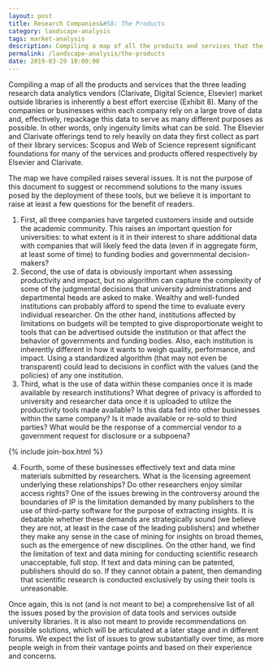 ```yaml
---
layout: post
title: Research Companies&#58; The Products
category: landscape-analysis
tags: market-analysis
description: Compiling a map of all the products and services that the three leading research data analytics vendors (Clarivate, Digital Science, Elsevier) market outside libraries is inherently a best effort exercise
permalink: /landscape-analysis/the-products
date: 2019-03-29 10:00:00
---
```


Compiling a map of all the products and services that the three leading research
data analytics vendors (Clarivate, Digital Science, Elsevier) market outside libraries
is inherently a best effort exercise (Exhibit 8). Many of the companies or businesses within each company rely on a large trove of data and, effectively, repackage this data to serve as many different purposes as possible. In other words, only ingenuity limits what can be sold. The Elsevier and Clarivate offerings tend to rely heavily on data they first collect as part of their library services: Scopus and Web of Science represent significant foundations for many of the services and products offered respectively by Elsevier and Clarivate.

The map we have compiled raises several issues. It is not the purpose of this document to suggest or recommend solutions to the many issues posed by the deployment of these tools, but we believe it is important to raise at least a few questions for the benefit of readers.

1. First, all three companies have targeted customers inside and outside the academic community. This raises an important question for universities: to what extent is it in their interest to share additional data with companies that will likely feed the data (even if in aggregate form, at least some of time) to funding bodies and governmental decision-makers?
2. Second, the use of data is obviously important when assessing productivity and impact, but no algorithm can capture the complexity of some of the judgmental decisions that university administrations and departmental heads are asked to make. Wealthy and well-funded institutions can probably afford to spend the time to evaluate every individual researcher. On the other hand, institutions affected by limitations on budgets will be tempted to give disproportionate weight to tools that can be advertised outside the institution or that affect the behavior of governments and funding bodies. Also, each institution is inherently different in how it wants to weigh quality, performance, and impact. Using a standardized algorithm (that may not even be transparent) could lead to decisions in conflict with the values (and the policies) of any one institution.
3. Third, what is the use of data within these companies once it is made available by research institutions? What degree of privacy is afforded to university and researcher data once it is uploaded to utilize the productivity tools made available? Is this data fed into other businesses within the same company? Is it made available or re-sold to third parties? What would be the response of a commercial vendor to a government request for disclosure or a subpoena?

{% include join-box.html %}

4. Fourth, some of these businesses effectively text and data mine materials submitted by researchers. What is the licensing agreement underlying these relationships? Do other researchers enjoy similar access rights? One of the issues brewing in the controversy around the boundaries of IP is the limitation demanded by many publishers to the use of third-party software for the purpose of extracting insights. It is debatable whether these demands are strategically sound (we believe they are not, at least in the case of the leading publishers) and whether they make any sense in the case of mining for insights on broad themes, such as the emergence of new disciplines. On the other hand, we find the limitation of text and data mining for conducting scientific research unacceptable, full stop. If text and data mining can be patented, publishers should do so. If they cannot obtain a patent, then demanding that scientific research is conducted exclusively by using their tools is unreasonable.

Once again, this is not (and is not meant to be) a comprehensive list of all the issues posed by the provision of data tools and services outside university libraries. It is also not meant to provide recommendations on possible solutions, which will be articulated at a later stage and in different forums. We expect the list of issues to grow substantially over time, as more people weigh in from their vantage points and based on their experience and concerns.
